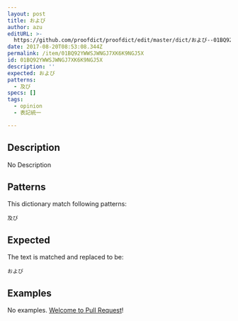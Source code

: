 ```yaml
---
layout: post
title: および
author: azu
editURL: >-
  https://github.com/proofdict/proofdict/edit/master/dict/および--01BQ92YWWSJWNGJ7XK6K9NGJ5X.yml
date: 2017-08-20T08:53:08.344Z
permalink: /item/01BQ92YWWSJWNGJ7XK6K9NGJ5X
id: 01BQ92YWWSJWNGJ7XK6K9NGJ5X
description: ''
expected: および
patterns:
  - 及び
specs: []
tags:
  - opinion
  - 表記統一

---
```


## Description

No Description 

## Patterns

This dictionary match following patterns:

    及び

## Expected

The text is matched and replaced to be:

    および

## Examples

No examples. [Welcome to Pull Request](https://github.com/proofdict/proofdict/edit/master/dict/および--01BQ92YWWSJWNGJ7XK6K9NGJ5X.yml)!
